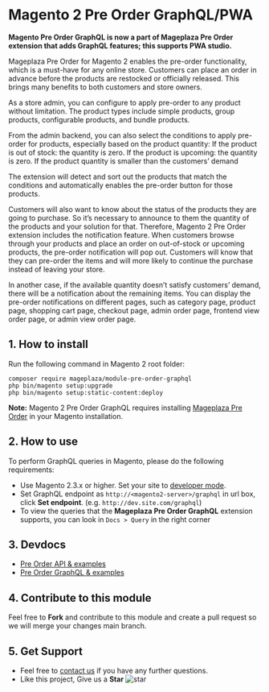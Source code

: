 # Magento 2 Pre Order GraphQL/PWA

**Magento Pre Order GraphQL is now a part of Mageplaza Pre Order extension that adds GraphQL features; this supports PWA studio.**

Mageplaza Pre Order for Magento 2 enables the pre-order functionality, which is a must-have for any online store. Customers can place an order in advance before the products are restocked or officially released. This brings many benefits to both customers and store owners. 

As a store admin, you can configure to apply pre-order to any product without limitation. The product types include simple products, group products, configurable products, and bundle products. 

From the admin backend, you can also select the conditions to apply pre-order for products, especially based on the product quantity: 
If the product is out of stock: the quantity is zero. 
If the product is upcoming: the quantity is zero. 
If the product quantity is smaller than the customers’ demand

The extension will detect and sort out the products that match the conditions and automatically enables the pre-order button for those products.  

Customers will also want to know about the status of the products they are going to purchase. So it’s necessary to announce to them the quantity of the products and your solution for that. Therefore, Magento 2 Pre Order extension includes the notification feature. When customers browse through your products and place an order on out-of-stock or upcoming products, the pre-order notification will pop out. Customers will know that they can pre-order the items and will more likely to continue the purchase instead of leaving your store. 

In another case, if the available quantity doesn’t satisfy customers’ demand, there will be a notification about the remaining items. You can display the pre-order notifications on different pages, such as category page, product page, shopping cart page, checkout page, admin order page, frontend view order page, or admin view order page. 

## 1. How to install

Run the following command in Magento 2 root folder:

```
composer require mageplaza/module-pre-order-graphql
php bin/magento setup:upgrade
php bin/magento setup:static-content:deploy
```

**Note:**
Magento 2 Pre Order GraphQL requires installing [Mageplaza Pre Order](https://www.mageplaza.com/magento-2-pre-order/) in your Magento installation.

## 2. How to use

To perform GraphQL queries in Magento, please do the following requirements:

- Use Magento 2.3.x or higher. Set your site to [developer mode](https://www.mageplaza.com/devdocs/enable-disable-developer-mode-magento-2.html).
- Set GraphQL endpoint as `http://<magento2-server>/graphql` in url box, click **Set endpoint**. 
(e.g. `http://dev.site.com/graphql`)
- To view the queries that the **Mageplaza Pre Order GraphQL** extension supports, you can look in `Docs > Query` in the right corner

## 3. Devdocs

- [Pre Order API & examples](https://documenter.getpostman.com/view/10589000/TVYDfLBx)
- [Pre Order GraphQL & examples](https://documenter.getpostman.com/view/10589000/TVYKZwEg)


## 4. Contribute to this module

Feel free to **Fork** and contribute to this module and create a pull request so we will merge your changes main branch.

## 5. Get Support

- Feel free to [contact us](https://www.mageplaza.com/contact.html) if you have any further questions.
- Like this project, Give us a **Star** ![star](https://i.imgur.com/S8e0ctO.png)
